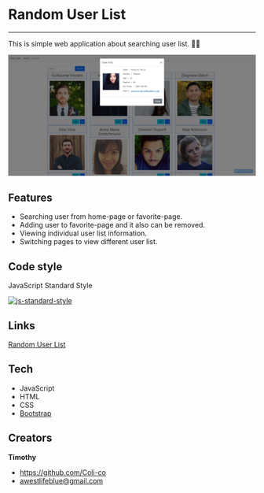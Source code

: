 # Random User List

---

This is simple web application about searching user list. :man_technologist:

![Screenshot](./screenshot.jpg)

## Features

- Searching user from home-page or favorite-page.
- Adding user to favorite-page and it also can be removed.
- Viewing individual user list information.
- Switching pages to view different user list.

## Code style

JavaScript Standard Style

[![js-standard-style](https://img.shields.io/badge/code%20style-standard-brightgreen.svg?style=flat)](https://github.com/feross/standard)

## Links

[Random User List](https://coli-co.github.io/Random_user_list/)

## Tech

- JavaScript
- HTML
- CSS
- [Bootstrap](https://getbootstrap.com/docs/5.1/getting-started/introduction/)

## Creators

**Timothy**

- https://github.com/Coli-co
- awestlifeblue@gmail.com
